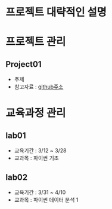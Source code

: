 # 프로젝트 대략적인 설명
# 프로젝트 관리 


## Project01
- 주제
- 참고자료 : [github주소](...)


# 교육과정 관리

## lab01
- 교육기간 : 3/12 ~ 3/28
- 교과목 : 파이썬 기초

## lab02
- 교육기간 : 3/31 ~ 4/10
- 교과목 : 파이썬 데이터 분석 1
